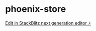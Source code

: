 # phoenix-store

[Edit in StackBlitz next generation editor ⚡️](https://stackblitz.com/~/github.com/KevinJoelMartinezMeraz/phoenix-store)